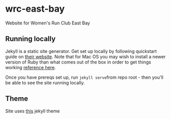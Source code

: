 # wrc-east-bay
Website for Women's Run Club East Bay

## Running locally
Jekyll is a static site generator. Get set up locally by following quickstart guide on [their website](https://jekyllrb.com/docs/). Note that for Mac OS you may wish to install a newer version of Ruby than what comes out of the box in order to get things working [reference here](https://jekyllrb.com/docs/installation/macos/).

Once you have prereqs set up, run `jekyll serve`from repo root - then you'll be able to see the site running locally.

## Theme
Site uses [this](https://github.com/eliottvincent/bay) jekyll theme